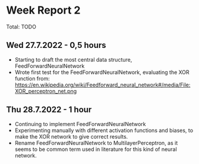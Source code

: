 # Week Report 2

Total: TODO

## Wed 27.7.2022 - 0,5 hours
 - Starting to draft the most central data structure, FeedForwardNeuralNetwork
 - Wrote first test for the FeedForwardNeuralNetwork, evaluating the XOR function from: https://en.wikipedia.org/wiki/Feedforward_neural_network#/media/File:XOR_perceptron_net.png

 ## Thu 28.7.2022 - 1 hour
 - Continuing to implement FeedForwardNeuralNetwork
 - Experimenting manually with different activation functions and biases, to make the XOR network to give correct results.
 - Rename FeedForwardNeuralNetwork to MultilayerPerceptron, as it seems to be common term used in literature for this kind of neural network.

